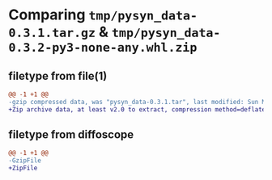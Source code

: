 # Comparing `tmp/pysyn_data-0.3.1.tar.gz` & `tmp/pysyn_data-0.3.2-py3-none-any.whl.zip`

## filetype from file(1)

```diff
@@ -1 +1 @@
-gzip compressed data, was "pysyn_data-0.3.1.tar", last modified: Sun May 14 18:54:30 2023, max compression
+Zip archive data, at least v2.0 to extract, compression method=deflate
```

## filetype from diffoscope

```diff
@@ -1 +1 @@
-GzipFile
+ZipFile
```

